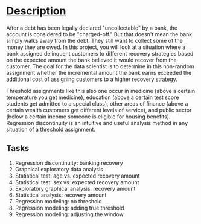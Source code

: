 # [Description](https://app.datacamp.com/learn/projects/504)

After a debt has been legally declared "uncollectable" by a bank, the account is considered to be "charged-off." But that doesn't mean the bank simply walks away from the debt. They still want to collect some of the money they are owed. In this project, you will look at a situation where a bank assigned delinquent customers to different recovery strategies based on the expected amount the bank believed it would recover from the customer. The goal for the data scientist is to determine in this non-random assignment whether the incremental amount the bank earns exceeded the additional cost of assigning customers to a higher recovery strategy.

Threshold assignments like this also one occur in medicine (above a certain temperature you get medicine), education (above a certain test score students get admitted to a special class), other areas of finance (above a certain wealth customers get different levels of service), and public sector (below a certain income someone is eligible for housing benefits). Regression discontinuity is an intuitive and useful analysis method in any situation of a threshold assignment.

## Tasks

1. Regression discontinuity: banking recovery
2. Graphical exploratory data analysis
3. Statistical test: age vs. expected recovery amount
4. Statistical test: sex vs. expected recovery amount
5. Exploratory graphical analysis: recovery amount
6. Statistical analysis: recovery amount
7. Regression modeling: no threshold
8. Regression modeling: adding true threshold
9. Regression modeling: adjusting the window